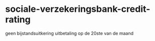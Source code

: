 # sociale-verzekeringsbank-credit-rating
geen bijstandsuitkering uitbetaling op de 20ste van de maand
